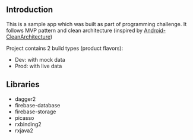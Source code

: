 ## Introduction
This is a sample app which was built as part of programming challenge.
It follows MVP pattern and clean architecture (inspired by [Android-CleanArchitecture](https://github.com/android10/Android-CleanArchitecture))

Project contains 2 build types (product flavors):
* Dev: with mock data
* Prod: with live data

## Libraries
* dagger2
* firebase-database
* firebase-storage
* picasso
* rxbinding2
* rxjava2

